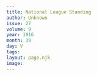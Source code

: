 ```yaml
---
title: National League Standing
author: Unknown
issue: 27
volume: 9
year: 1916
month: 39
day: V
tags:
layout: page.njk
image:
---
```



